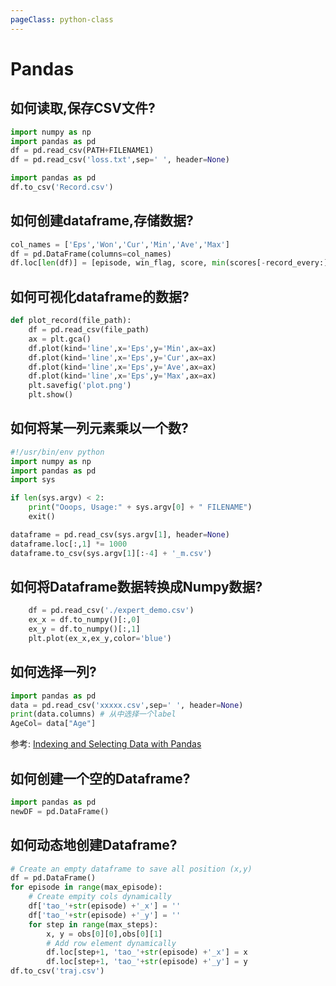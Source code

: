 ```yaml
---
pageClass: python-class
---
```




# Pandas
## 如何读取,保存CSV文件?
```python
import numpy as np 
import pandas as pd
df = pd.read_csv(PATH+FILENAME1)
df = pd.read_csv('loss.txt',sep=' ', header=None)
```

```python
import pandas as pd
df.to_csv('Record.csv')
```

## 如何创建dataframe,存储数据?
```python
col_names = ['Eps','Won','Cur','Min','Ave','Max']
df = pd.DataFrame(columns=col_names)
df.loc[len(df)] = [episode, win_flag, score, min(scores[-record_every:]),np.mean(scores[-record_every:]), max(scores[-record_every:])]
```

## 如何可视化dataframe的数据?
```python
def plot_record(file_path):
	df = pd.read_csv(file_path)
	ax = plt.gca()
	df.plot(kind='line',x='Eps',y='Min',ax=ax)
	df.plot(kind='line',x='Eps',y='Cur',ax=ax)
	df.plot(kind='line',x='Eps',y='Ave',ax=ax)
	df.plot(kind='line',x='Eps',y='Max',ax=ax)
	plt.savefig('plot.png')
	plt.show()
```

## 如何将某一列元素乘以一个数?
```python
#!/usr/bin/env python
import numpy as np 
import pandas as pd
import sys 

if len(sys.argv) < 2:
    print("Ooops, Usage:" + sys.argv[0] + " FILENAME")
    exit()

dataframe = pd.read_csv(sys.argv[1], header=None)
dataframe.loc[:,1] *= 1000
dataframe.to_csv(sys.argv[1][:-4] + '_m.csv')
```

## 如何将Dataframe数据转换成Numpy数据?

```python
    df = pd.read_csv('./expert_demo.csv')
    ex_x = df.to_numpy()[:,0]
    ex_y = df.to_numpy()[:,1]
    plt.plot(ex_x,ex_y,color='blue')
```

## 如何选择一列? 
```python
import pandas as pd 
data = pd.read_csv('xxxxx.csv',sep=' ', header=None)
print(data.columns) # 从中选择一个label
AgeCol= data["Age"] 
```

参考: [Indexing and Selecting Data with Pandas](https://www.geeksforgeeks.org/indexing-and-selecting-data-with-pandas/)

## 如何创建一个空的Dataframe?
```python
import pandas as pd
newDF = pd.DataFrame()
```

## 如何动态地创建Dataframe?
```python
# Create an empty dataframe to save all position (x,y)
df = pd.DataFrame()
for episode in range(max_episode):
	# Create empity cols dynamically
	df['tao_'+str(episode) +'_x'] = ''
	df['tao_'+str(episode) +'_y'] = ''
	for step in range(max_steps):
		x, y = obs[0][0],obs[0][1]
		# Add row element dynamically 
		df.loc[step+1, 'tao_'+str(episode) +'_x'] = x
        df.loc[step+1, 'tao_'+str(episode) +'_y'] = y 
df.to_csv('traj.csv')
```

<Livere/>